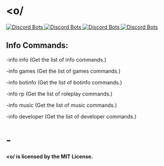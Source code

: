 # <o/

<a href="https://discordbots.org/bot/364399994242859008">
  <img src="https://discordbots.org/api/widget/status/364399994242859008.svg?noavatar=true" alt="Discord Bots" />
</a>
<a href="https://discordbots.org/bot/364399994242859008">
  <img src="https://discordbots.org/api/widget/servers/364399994242859008.svg?noavatar=true" alt="Discord Bots" />
</a>
<a href="https://discordbots.org/bot/364399994242859008">
  <img src="https://discordbots.org/api/widget/upvotes/364399994242859008.svg?noavatar=true" alt="Discord Bots" />
</a>
<a href="https://discordbots.org/bot/364399994242859008">
  <img src="https://discordbots.org/api/widget/lib/364399994242859008.svg?noavatar=true" alt="Discord Bots" />
</a>

<h2>Info Commands:</h2>
<p>-info info (Get the list of info commands.)</p>
<p>-info games (Get the list of games commands.)</p>
<p>-info botinfo (Get the list of botinfo commands.)</p>
<p>-info rp (Get the list of roleplay commands.)</p>
<p>-info music (Get the list of music commands.)</p>
<p>-info developer (Get the list of developer commands.)</p>

# -

<strong>&lt;o/ is licensed by the MIT License.</strong>
